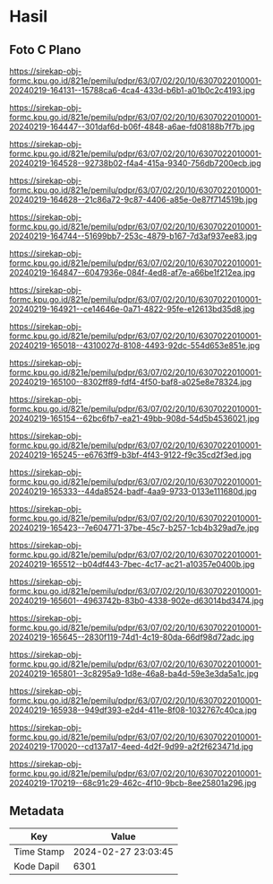 # Hasil

## Foto C Plano

https://sirekap-obj-formc.kpu.go.id/821e/pemilu/pdpr/63/07/02/20/10/6307022010001-20240219-164131--15788ca6-4ca4-433d-b6b1-a01b0c2c4193.jpg

https://sirekap-obj-formc.kpu.go.id/821e/pemilu/pdpr/63/07/02/20/10/6307022010001-20240219-164447--301daf6d-b06f-4848-a6ae-fd08188b7f7b.jpg

https://sirekap-obj-formc.kpu.go.id/821e/pemilu/pdpr/63/07/02/20/10/6307022010001-20240219-164528--92738b02-f4a4-415a-9340-756db7200ecb.jpg

https://sirekap-obj-formc.kpu.go.id/821e/pemilu/pdpr/63/07/02/20/10/6307022010001-20240219-164628--21c86a72-9c87-4406-a85e-0e87f714519b.jpg

https://sirekap-obj-formc.kpu.go.id/821e/pemilu/pdpr/63/07/02/20/10/6307022010001-20240219-164744--51699bb7-253c-4879-b167-7d3af937ee83.jpg

https://sirekap-obj-formc.kpu.go.id/821e/pemilu/pdpr/63/07/02/20/10/6307022010001-20240219-164847--6047936e-084f-4ed8-af7e-a66be1f212ea.jpg

https://sirekap-obj-formc.kpu.go.id/821e/pemilu/pdpr/63/07/02/20/10/6307022010001-20240219-164921--ce14646e-0a71-4822-95fe-e12613bd35d8.jpg

https://sirekap-obj-formc.kpu.go.id/821e/pemilu/pdpr/63/07/02/20/10/6307022010001-20240219-165018--4310027d-8108-4493-92dc-554d653e851e.jpg

https://sirekap-obj-formc.kpu.go.id/821e/pemilu/pdpr/63/07/02/20/10/6307022010001-20240219-165100--8302ff89-fdf4-4f50-baf8-a025e8e78324.jpg

https://sirekap-obj-formc.kpu.go.id/821e/pemilu/pdpr/63/07/02/20/10/6307022010001-20240219-165154--62bc6fb7-ea21-49bb-908d-54d5b4536021.jpg

https://sirekap-obj-formc.kpu.go.id/821e/pemilu/pdpr/63/07/02/20/10/6307022010001-20240219-165245--e6763ff9-b3bf-4f43-9122-f9c35cd2f3ed.jpg

https://sirekap-obj-formc.kpu.go.id/821e/pemilu/pdpr/63/07/02/20/10/6307022010001-20240219-165333--44da8524-badf-4aa9-9733-0133e111680d.jpg

https://sirekap-obj-formc.kpu.go.id/821e/pemilu/pdpr/63/07/02/20/10/6307022010001-20240219-165423--7e604771-37be-45c7-b257-1cb4b329ad7e.jpg

https://sirekap-obj-formc.kpu.go.id/821e/pemilu/pdpr/63/07/02/20/10/6307022010001-20240219-165512--b04df443-7bec-4c17-ac21-a10357e0400b.jpg

https://sirekap-obj-formc.kpu.go.id/821e/pemilu/pdpr/63/07/02/20/10/6307022010001-20240219-165601--4963742b-83b0-4338-902e-d63014bd3474.jpg

https://sirekap-obj-formc.kpu.go.id/821e/pemilu/pdpr/63/07/02/20/10/6307022010001-20240219-165645--2830f119-74d1-4c19-80da-66df98d72adc.jpg

https://sirekap-obj-formc.kpu.go.id/821e/pemilu/pdpr/63/07/02/20/10/6307022010001-20240219-165801--3c8295a9-1d8e-46a8-ba4d-59e3e3da5a1c.jpg

https://sirekap-obj-formc.kpu.go.id/821e/pemilu/pdpr/63/07/02/20/10/6307022010001-20240219-165938--949df393-e2d4-411e-8f08-1032767c40ca.jpg

https://sirekap-obj-formc.kpu.go.id/821e/pemilu/pdpr/63/07/02/20/10/6307022010001-20240219-170020--cd137a17-4eed-4d2f-9d99-a2f2f623471d.jpg

https://sirekap-obj-formc.kpu.go.id/821e/pemilu/pdpr/63/07/02/20/10/6307022010001-20240219-170219--68c91c29-462c-4f10-9bcb-8ee25801a296.jpg


## Metadata

| Key        | Value               |
| ---------- | ------------------- |
| Time Stamp | 2024-02-27 23:03:45 |
| Kode Dapil | 6301                |



